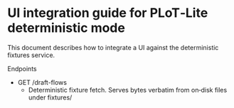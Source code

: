# UI integration guide for PLoT‑Lite deterministic mode

This document describes how to integrate a UI against the deterministic fixtures service.

Endpoints
- GET /draft-flows
  - Deterministic fixture fetch. Serves bytes verbatim from on‑disk files under fixtures/<template>/<seed>.json
  - Headers:
    - Content-Type: application/json
    - Content-Length: <bytes>
    - Cache-Control: no-cache
    - ETag: "<sha256-hex>" (strong)
  - Conditional requests:
    - Send If-None-Match: "<previous-etag>"; server returns 304 Not Modified when unchanged.
  - Query:
    - template: one of pricing_change | feature_launch | build_vs_buy
    - seed: integer
- GET /health
  - Compact status payload (≤ 4 KB): { status, p95_ms, replay, test_routes_enabled, runtime, caches, rate_limit }
  - Stable keys; suitable for lightweight health displays.
- GET /version
  - { api: "warp/0.1.0", build: "<git-sha>", model: "plot-lite-<git-sha>" }
- GET /ready
  - Returns { ok: true } with HTTP 200 once fixtures are preloaded. Use for readiness checks.

Caching and revalidation
- Always treat GET /draft-flows responses as cacheable only with revalidation: Cache-Control: no-cache
- Use the strong ETag. On a repeat fetch, pass If-None-Match: "<etag>". Expect 304 Not Modified when the file is unchanged.

Filenames and stamps
- Fixture filenames: <template>/<seed>.json
- Required stamps in the file body:
  - schema: "report.v1"
  - meta: { seed: number, fixtures_version: string, template: string }

Schema and validation
- Schema file: docs/schema/report.v1.json (pinned)
- The service validates fixtures and live GET responses against this schema in CI tests.

Error taxonomy
- See docs/engine/error-codes.md for error types and HTTP code mappings. Rate limit responses include Retry-After and X-RateLimit-Reset.

Compatibility
- The legacy POST /draft-flows remains supported for backwards compatibility and is unchanged. The PoC UI should prefer GET /draft-flows (deterministic bytes + ETag).
